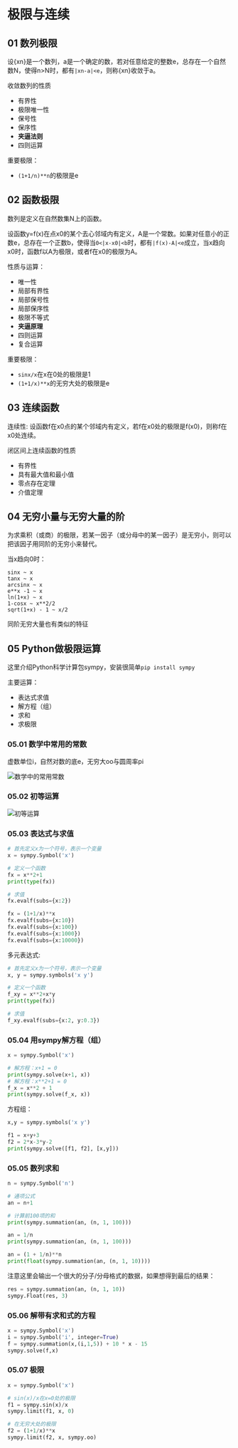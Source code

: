 # 极限与连续

## 01 数列极限

设{xn}是一个数列，a是一个确定的数，若对任意给定的整数e，总存在一个自然数N，使得n>N时，都有`|xn-a|<e`，则称{xn}收敛于a。

收敛数列的性质

- 有界性
- 极限唯一性
- 保号性
- 保序性
- **夹逼法则**
- 四则运算

重要极限：

- `(1+1/n)**n`的极限是e

## 02 函数极限
数列是定义在自然数集N上的函数。

设函数y=f(x)在点x0的某个去心邻域内有定义，A是一个常数。如果对任意小的正数e，总存在一个正数b，使得当`0<|x-x0|<b`时，都有`|f(x)-A|<e`成立，当x趋向x0时，函数f以A为极限，或者f在x0的极限为A。

性质与运算：

- 唯一性
- 局部有界性
- 局部保号性
- 局部保序性
- 极限不等式
- **夹逼原理**
- 四则运算
- 复合运算

重要极限：

- `sinx/x`在x在0处的极限是1
- `(1+1/x)**x`的无穷大处的极限是e

## 03 连续函数

连续性: 设函数f在x0点的某个邻域内有定义，若f在x0处的极限是f(x0)，则称f在x0处连续。

闭区间上连续函数的性质

- 有界性
- 具有最大值和最小值
- 零点存在定理
- 介值定理

## 04 无穷小量与无穷大量的阶

为求乘积（或商）的极限，若某一因子（或分母中的某一因子）是无穷小，则可以把该因子用同阶的无穷小来替代。

当x趋向0时：

```
sinx ~ x
tanx ~ x
arcsinx ~ x
e**x -1 ~ x
ln(1+x) ~ x
1-cosx ~ x**2/2
sqrt(1+x) - 1 ~ x/2
```

同阶无穷大量也有类似的特征

## 05 Python做极限运算
这里介绍Python科学计算包sympy，安装很简单`pip install sympy`

主要运算：

- 表达式求值
- 解方程（组）
- 求和
- 求极限


### 05.01 数学中常用的常数
虚数单位i，自然对数的底e，无穷大oo与圆周率pi

![数学中的常用常数](./images/sympy-constant.png)

### 05.02 初等运算

![初等运算](./images/sympy-elementary.png)

### 05.03 表达式与求值

```python
# 首先定义x为一个符号，表示一个变量
x = sympy.Symbol('x')

# 定义一个函数
fx = x**2+1
print(type(fx))

# 求值
fx.evalf(subs={x:2})

fx = (1+1/x)**x
fx.evalf(subs={x:10})
fx.evalf(subs={x:100})
fx.evalf(subs={x:1000})
fx.evalf(subs={x:10000})
```

多元表达式:

```python
# 首先定义x为一个符号，表示一个变量
x, y = sympy.symbols('x y')

# 定义一个函数
f_xy = x**2+x*y
print(type(fx))

# 求值
f_xy.evalf(subs={x:2, y:0.3})
```

### 05.04 用sympy解方程（组）

```python
x = sympy.Symbol('x')

# 解方程：x+1 = 0
print(sympy.solve(x+1, x))
# 解方程：x**2+1 = 0
f_x = x**2 + 1
print(sympy.solve(f_x, x))
```

方程组：

```python
x,y = sympy.symbols('x y')

f1 = x+y+3
f2 = 2*x-3*y-2
print(sympy.solve([f1, f2], [x,y]))
```

### 05.05 数列求和

```python
n = sympy.Symbol('n')

# 通项公式
an = n+1

# 计算前100项的和
print(sympy.summation(an, (n, 1, 100)))

an = 1/n
print(sympy.summation(an, (n, 1, 100)))

an = (1 + 1/n)**n
print(float(sympy.summation(an, (n, 1, 10))))
```

注意这里会输出一个很大的分子/分母格式的数据，如果想得到最后的结果：

```python
res = sympy.summation(an, (n, 1, 10))
sympy.Float(res, 3)
```

### 05.06 解带有求和式的方程

```python
x = sympy.Symbol('x')
i = sympy.Symbol('i', integer=True)
f = sympy.summation(x,(i,1,5)) + 10 * x - 15
sympy.solve(f,x)
```

### 05.07 极限

```python
x = sympy.Symbol('x')

# sin(x)/x在x=0处的极限
f1 = sympy.sin(x)/x
sympy.limit(f1, x, 0)

# 在无穷大处的极限
f2 = (1+1/x)**x
sympy.limit(f2, x, sympy.oo)
```


